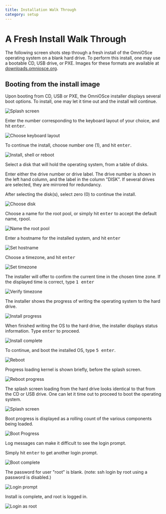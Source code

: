```yaml
---
title: Installation Walk Through
category: setup
---
```


# A Fresh Install Walk Through

The following screen shots step through a fresh install of the
OmniOSce operating system on a blank hard drive. To perform this
install, one may use a bootable CD, USB drive, or PXE.  Images
for these formats are available at
[downloads.omniosce.org](https://downloads.omniosce.org/media/stable/).

## Booting from the install image

Upon booting from CD, USB or PXE, the OmniOSce installer
displays several boot options.  To install, one may let it
time out and the install will continue.

![Splash screen](../assets/images/install_48_48.png?raw=true "Splash screen")

Enter the number corresponding to the keyboard layout of your
choice, and hit <kbd>enter</kbd>.

![Choose keyboard layout](../assets/images/install_50_14.png?raw=true "Choose keyboard layout")

To continue the install, choose number one (1), and hit <kbd>enter</kbd>.

![Install, shell or reboot](../assets/images/install_50_24.png?raw=true "Install, shell or reboot")

Select a disk that will hold the operating system, from a table
of disks.

Enter either the drive number or drive label.  The drive number
is shown in the left hand column, and the label in the column
"DISK".  If several drives are selected, they are mirrored for
redundancy.

After selecting the disk(s), select zero (0) to continue the
install.

![Choose disk](../assets/images/install_50_37.png?raw=true "Choose disk")

Choose a name for the root pool, or simply hit <kbd>enter</kbd>
to accept the default name, rpool.

![Name the root pool](../assets/images/install_51_21.png?raw=true "Name the root pool")

Enter a hostname for the installed system, and hit <kbd>enter</kbd>

![Set hostname](../assets/images/install_51_29.png?raw=true "Set hostname")

Choose a timezone, and hit <kbd>enter</kbd>

![Set timezone](../assets/images/install_51_38.png?raw=true "Set timezone")

The installer will offer to confirm the current time in the chosen time zone.
If the displayed time is correct, type <kbd>1 enter</kbd>

![Verify timezone](../assets/images/install_52_37.png?raw=true "Verify timezone")

The installer shows the progress of writing the operating system to the hard drive.

![Install progress](../assets/images/install_52_55.png?raw=true "Install progress")

When finished writing the OS to the hard drive, the installer
displays status information. Type <kbd>enter</kbd> to proceed.

![Install complete](../assets/images/install_55_20.png?raw=true "Install complete")

To continue, and boot the installed OS, type <kbd>5 enter</kbd>.

![Reboot](../assets/images/install_55_36.png?raw=true "Reboot")

Progress loading kernel is shown briefly, before the splash screen.

![Reboot progress](../assets/images/install_57_06.png?raw=true "Reboot progress")

The splash screen loading from the hard drive looks identical to
that from the CD or USB drive. One can let it time out to
proceed to boot the operating system.

![Splash screen](../assets/images/install_57_08.png?raw=true "Splash screen")

Boot progress is displayed as a rolling count of the
various components being loaded.

![Boot Progress](../assets/images/install_57_34.png?raw=true "Boot Progress")

Log messages can make it difficult to see the login prompt.

Simply hit <kbd>enter</kbd> to get another login prompt.

![Boot complete](../assets/images/install_58_31.png?raw=true "Boot complete")

The password for user "root" is blank.   (note: ssh login by root
using a password is disabled.)

![Login prompt](../assets/images/install_58_47.png?raw=true "Login prompt")

Install is complete, and root is logged in.

![Login as root](../assets/images/install_59_11.png?raw=true "Login as root")
